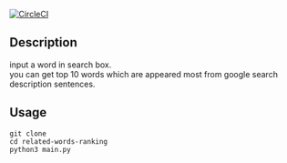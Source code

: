[![CircleCI](https://circleci.com/gh/ntk01/collection-words.svg?style=svg)](https://circleci.com/gh/ntk01/related-words-ranking)

## Description
input a word in search box.  
you can get top 10 words which are appeared most from google search description sentences.

## Usage
```
git clone  
cd related-words-ranking
python3 main.py  
```
